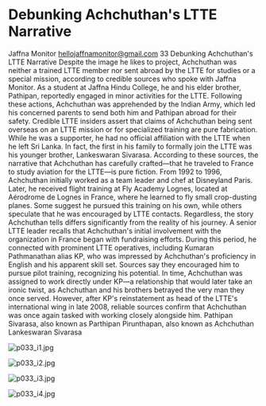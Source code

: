 # Debunking Achchuthan's LTTE Narrative

Jaffna Monitor
hellojaffnamonitor@gmail.com
33
Debunking Achchuthan's 
LTTE Narrative
Despite the image he likes to project, Achchuthan was 
neither a trained LTTE member nor sent abroad by the 
LTTE for studies or a special mission, according to credible 
sources who spoke with Jaffna Monitor. As a student at 
Jaffna Hindu College, he and his elder brother, Pathipan, 
reportedly engaged in minor activities for the LTTE. 
Following these actions, Achchuthan was apprehended by 
the Indian Army, which led his concerned parents to send 
both him and Pathipan abroad for their safety.
Credible LTTE insiders assert that claims of Achchuthan 
being sent overseas on an LTTE mission or for specialized 
training are pure fabrication. While he was a supporter, he 
had no official affiliation with the LTTE when he left Sri 
Lanka. In fact, the first in his family to formally join the 
LTTE was his younger brother, Lankeswaran Sivarasa.
According to these sources, the narrative that Achchuthan 
has carefully crafted—that he traveled to France to study 
aviation for the LTTE—is pure fiction. From 1992 to 1996, 
Achchuthan initially worked as a team leader and chef 
at Disneyland Paris. Later, he received flight training at 
Fly Academy Lognes, located at Aérodrome de Lognes in 
France, where he learned to fly small crop-dusting planes. 
Some suggest he pursued this training on his own, while 
others speculate that he was encouraged by LTTE contacts. 
Regardless, the story Achchuthan tells differs significantly 
from the reality of his journey.
A senior LTTE leader recalls that Achchuthan's 
initial involvement with the organization in France 
began with fundraising efforts. During this period, he 
connected with prominent LTTE operatives, including 
Kumaran Pathmanathan alias KP, who was impressed 
by Achchuthan's proficiency in English and his apparent 
skill set. Sources say they encouraged him to pursue pilot 
training, recognizing his potential. In time, Achchuthan 
was assigned to work directly under KP—a relationship 
that would later take an ironic 
twist, as Achchuthan and his 
brothers betrayed the very man 
they once served.
However, after KP's 
reinstatement as head of the 
LTTE's international wing in late 
2008, reliable sources confirm 
that Achchuthan was once again 
tasked with working closely 
alongside him.
Pathipan Sivarasa, also known as Parthipan
Pirunthapan, also known as Achchuthan
 Lankeswaran Sivarasa

![p033_i1.jpg](images_out/009_debunking_achchuthans_ltte_narrative/p033_i1.jpg)

![p033_i2.jpg](images_out/009_debunking_achchuthans_ltte_narrative/p033_i2.jpg)

![p033_i3.jpg](images_out/009_debunking_achchuthans_ltte_narrative/p033_i3.jpg)

![p033_i4.jpg](images_out/009_debunking_achchuthans_ltte_narrative/p033_i4.jpg)

